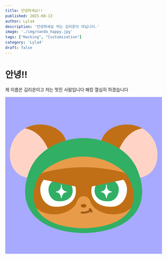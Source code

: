 ```yaml
---
title: 안녕하세요!!
published: 2025-08-13
author: Lyla4
description: '안녕하세요 저는 김리온이 아닙니다.'
image: './img/nando_happy.jpg'
tags: ["Hacking", "Customization"]
category: 'Lyla4'
draft: false
---
```


# 안녕!!

제 이름은 김리온이고 저는 멋진 사람입니다 해킹 열심히 하겠습니다

![안녕](./img/nando_happy.jpg)